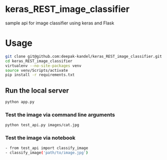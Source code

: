 # keras_REST_image_classifier
sample api for image classifier using keras and Flask

# Usage
```bash
git clone git@github.com:deepak-kandel/keras_REST_image_classifier.git
cd keras_REST_image_classifier
virtualenv --no-site-packages venv
source venv/Scripts/activate
pip install -r requirements.txt
```
## Run the local server
```bash
python app.py
```
### Test the image  via command line arguments
```bash
python test_api.py images/cat.jpg
```
### Test the image via notebook
```bash
- from test_api import classify_image
- classify_image('path/to/image.jpg')
